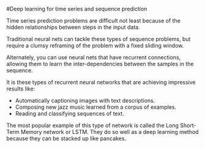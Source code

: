 #Deep learning for time series and sequence prediction

Time series prediction problems are difficult not least because of the hidden relationships between steps in the input data.

Traditional neural nets can tackle these types of sequence problems, but require a clumsy reframing of the problem with a fixed sliding window.

Alternately, you can use neural nets that have recurrent connections, allowing them to learn the inter-dependencies between the samples in the sequence. 

It is these types of recurrent neural networks that are achieving impressive results like:

- Automatically captioning images with text descriptions.
- Composing new jazz music learned from a corpus of examples.
- Reading and classifying sequences of text.

The most popular example of this type of network is called the Long Short-Term Memory network or LSTM. They do so well as a deep learning method because they can be stacked up like pancakes.